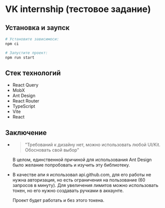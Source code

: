 # VK internship (тестовое задание)

## Установка и заупск

```sh
# Установите зависимоси:
npm ci

# Запустите проект:
npm run start
```

## Стек технологий

- React Query
- MobX
- Ant Design
- React Router
- TypeScript
- Vite
- React

## Заключение

- > "Требований к дизайну нет, можно использовать любой UI/Kit. Обосновать свой выбор"

  В целом, единственной причиной для использования Ant Design было желание попробовать и изучить эту библиотеку.

- В качестве апи я использовал api.github.com, для его работы не нужна авторизация, но есть ограничения на пользование (60 запросов в минуту). Для увеличения лимитов можно использовать токен, но его нужно создавать ручками в аккаунте.

  Проект будет работать и без этого токена.
